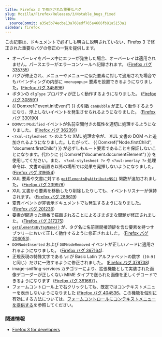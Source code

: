 ```yaml
---
title: Firefox 3 で修正された重要なバグ
slug: Mozilla/Firefox/Releases/3/Notable_bugs_fixed
l10n:
  sourceCommit: a35e5b74ecbe13a768edf765a4666fb81a5153a1
sidebar: firefox
---
```


この記事は、ドキュメントで必ずしも明白に説明されていない、Firefox 3 で修正された重要なバグの修正の一覧を提供します。

- オーバーレイをパース中にエラーが発生した場合、オーバーレイは適用されません。パースエラーがエラーコンソールへ記録されます。 ([Firefox バグ 335755](https://bugzil.la/335755))
- バグが修正され、メニューやメニューに似た要素に対して適用された場合でもバインディングの内部に `<menupopup>` 要素を設置できるようになりました。([Firefox バグ 345896](https://bugzil.la/345896))
- ボタンの `dlgType` プロパティが正しく動作するようになりました。 ([Firefox バグ 308591](https://bugzil.la/308591))
- {{ Domxref("event.initEvent") }} の引数 `canBubble` が正しく動作するようになり、浮上しないイベントを発生させられるようになりました。 ([Firefox バグ 330190](https://bugzil.la/330190))
- `DOMAttrModified` イベントが名前空間付きの属性を適切に処理するようになりました。 ([Firefox バグ 362391](https://bugzil.la/362391))
- `<?xml-stylesheet ?>` のような XML 処理命令が、 XUL 文書の DOM へと追加されるようになりました。したがって、 {{ Domxref("Node.firstChild", "document.firstChild") }} が必ずしもルート要素であることを保証しないことになります。代わりに {{ Domxref("document.documentElement") }} を使用してください。また、 `<?xml-stylesheet ?>` や `<?xul-overlay ?>` 処理命令は、文書の前置き以外の場所では効果を発揮しないようになりました。 ([Firefox バグ 319654](https://bugzil.la/319654))
- XUL 要素や文書に対する [`getElementsByAttributeNS()`](/ja/docs/Mozilla/Tech/XUL/Method/getElementsByAttributeNS) 関数が追加されました。 ([Firefox バグ 239976](https://bugzil.la/239976))
- XUL 文書から要素を移動したり削除したりしても、イベントリスナーが保持されます。 ([Firefox バグ 286619](https://bugzil.la/286619))
- 変異イベントが非表示ドキュメントでも発生するようになりました。 ([Firefox バグ 201236](https://bugzil.la/201236))
- 要素が間違った順番で描画されることによるさまざまな問題が修正されました。 ([Firefox バグ 317375](https://bugzil.la/317375))
- [`getElementsByTagName()`](/ja/docs/Web/API/Element/getElementsByTagName) が、タグ名に名前空間接頭辞を含む要素を持つサブツリーにおいて正しく動作するように修正されました。 ([Firefox バグ 206053](https://bugzil.la/206053)).
- `DOMNodeInserted` および `DOMNodeRemoved` イベントが正しいノードに適用されるようになりました。 ([Firefox バグ 367164](https://bugzil.la/367164)).
- 正規表現の特殊文字である `\d` が Basic Latin アルファベットの数字（`[0-9]` と同じ）だけに一致するように修正されました。 ([Firefox バグ 378738](https://bugzil.la/378738))
- image-sniffing-services カテゴリーにより、拡張機能として実装された画像デコーダーが正しくない MIME タイプで送られた画像を正しくデコードできるようになります（[Firefox バグ 391667](https://bugzil.la/391667)）。
- フォームコントロール上で右クリックしても、既定ではコンテキストメニューを表示しないようになりました ([Firefox バグ 404536](https://bugzil.la/404536)。この機能を個別に有効にする方法については、[フォームコントロールにコンテキストメニューを提供する](/ja/docs/Offering%20a%20context%20menu%20for%20form%20controls)を参照してください。

### 関連情報

- [Firefox 3 for developers](/ja/docs/Mozilla/Firefox/Releases/3)
